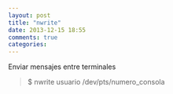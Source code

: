 ```yaml
---
layout: post
title: "nwrite"
date: 2013-12-15 18:55
comments: true
categories: 
---
```

Enviar mensajes entre terminales

>$ nwrite usuario /dev/pts/numero_consola


